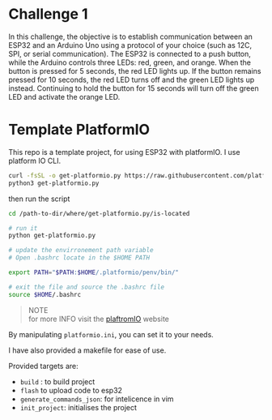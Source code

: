 # Challenge 1 

In this challenge, the objective is to establish communication between an ESP32 and an Arduino Uno using a protocol of your choice (such as 12C, SPI, or serial communication). The ESP32 is connected to a push button, while the Arduino controls three LEDs: red, green, and orange. When the button is pressed for 5 seconds, the red LED lights up. If the button remains pressed for 10 seconds, the red LED turns off and the green LED lights up instead. Continuing to hold the button for 15 seconds will turn off the green LED and activate the orange LED.


# Template PlatformIO
This repo is a template project, for using ESP32 with platformIO.
I use platform IO CLI. 

```bash
curl -fsSL -o get-platformio.py https://raw.githubusercontent.com/platformio/platformio-core-installer/master/get-platformio.py
python3 get-platformio.py
```
then run the script 

```bash
cd /path-to-dir/where/get-platformio.py/is-located

# run it
python get-platformio.py

# update the envirronement path variable 
# Open .bashrc locate in the $HOME PATH 

export PATH="$PATH:$HOME/.platformio/penv/bin/"

# exit the file and source the .bashrc file 
source $HOME/.bashrc
```
> NOTE <br> 
> for more INFO visit the [plaftromIO](https://docs.platformio.org/en/latest/core/installation/methods/installer-script.html) website

By manipulating `platformio.ini`, you can set it to your needs. 

I have also provided a makefile for ease of use. 

Provided targets are: 

- `build` : to build project 
- `flash` to upload code to esp32 
- `generate_commands_json`: for intelicence in vim 
- `init_project`: initialises the project 
